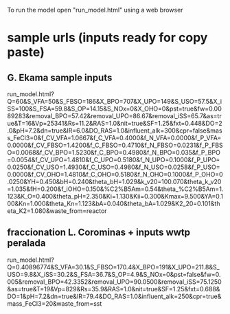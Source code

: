 To run the model open "run_model.html" using a web browser

# sample urls (inputs ready for copy paste)

## G. Ekama sample inputs
run_model.html?Q=60&S_VFA=50&S_FBSO=186&X_BPO=707&X_UPO=149&S_USO=57.5&X_iSS=100&S_FSA=59.8&S_OP=14.15&S_NOx=0&X_OHO=0&pst=true&fw=0.0089283&removal_BPO=57.42&removal_UPO=86.67&removal_iSS=65.7&as=true&T=16&Vp=25341&Rs=11.2&RAS=1.0&nit=true&SF=1.25&fxt=0.448&DO=2.0&pH=7.2&dn=true&IR=6.0&DO_RAS=1.0&influent_alk=300&cpr=false&mass_FeCl3=0&f_CV_VFA=1.0667&f_C_VFA=0.4000&f_N_VFA=0.0000&f_P_VFA=0.0000&f_CV_FBSO=1.4200&f_C_FBSO=0.4710&f_N_FBSO=0.0231&f_P_FBSO=0.0068&f_CV_BPO=1.5230&f_C_BPO=0.4980&f_N_BPO=0.035&f_P_BPO=0.0054&f_CV_UPO=1.4810&f_C_UPO=0.5180&f_N_UPO=0.1000&f_P_UPO=0.0250&f_CV_USO=1.4930&f_C_USO=0.4980&f_N_USO=0.0258&f_P_USO=0.0000&f_CV_OHO=1.4810&f_C_OHO=0.5180&f_N_OHO=0.1000&f_P_OHO=0.0250&YH=0.450&bH=0.240&theta_bH=1.029&k_v20=100.070&theta_k_v20=1.035&fH=0.200&f_iOHO=0.150&%C2%B5Am=0.54&theta_%C2%B5Am=1.123&K_O=0.400&theta_pH=2.350&Ki=1.130&Kii=0.300&Kmax=9.500&YA=0.100&Kn=1.000&theta_Kn=1.123&bA=0.040&theta_bA=1.029&K2_20=0.101&theta_K2=1.080&waste_from=reactor

## fraccionation L. Corominas + inputs wwtp peralada
run_model.html?Q=0.40896774&S_VFA=30.1&S_FBSO=170.4&X_BPO=191&X_UPO=211.8&S_USO=9.8&X_iSS=30.2&S_FSA=36.7&S_OP=4.9&S_NOx=0&pst=false&fw=0.005&removal_BPO=42.3352&removal_UPO=90.0500&removal_iSS=75.1250&as=true&T=19&Vp=829&Rs=35.9&RAS=1.0&nit=true&SF=1.25&fxt=0.688&DO=1&pH=7.2&dn=true&IR=79.4&DO_RAS=1.0&influent_alk=250&cpr=true&mass_FeCl3=20&waste_from=sst
